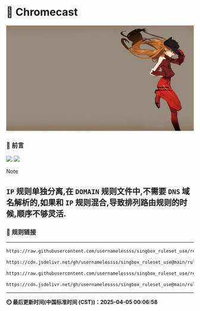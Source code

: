 
# 🧸 Chromecast
![](https://raw.githubusercontent.com/usernamelessss/picture-bed/main/images/202504042256831.jpg)
### 📣 前言
![](https://shields.io/badge/-移除重复规则-ff69b4) ![](https://shields.io/badge/-IP&nbsp;规则单独存放不与&nbsp;DOMAIN&nbsp;等混合-green)
> [!NOTE]
**`IP` 规则单独分离,在 `DOMAIN` 规则文件中,不需要 `DNS` 域名解析的,如果和 `IP` 规则混合,导致排列路由规则的时候,顺序不够灵活.**
---

###  🔗 规则链接
---

```url
https://raw.githubusercontent.com/usernamelessss/singbox_ruleset_use/refs/heads/main/rule/Chromecast/Chromecast_No_IP.json
```

```url
https://cdn.jsdelivr.net/gh/usernamelessss/singbox_ruleset_use@main/rule/Chromecast/Chromecast_No_IP.json
```

```url
https://raw.githubusercontent.com/usernamelessss/singbox_ruleset_use/refs/heads/main/rule/Chromecast/Chromecast_No_IP.srs
```

```url
https://cdn.jsdelivr.net/gh/usernamelessss/singbox_ruleset_use@main/rule/Chromecast/Chromecast_No_IP.srs
```

---
**⏲️ 最后更新时间(中国标准时间 (CST))：2025-04-05 00:06:58**